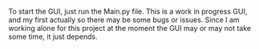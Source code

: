 To start the GUI, just run the Main.py file. 
This is a work in progress GUI, and my first actually so there may be some bugs or issues. 
Since I am working alone for this project at the moment the GUI may or may not take some time, it just depends. 

